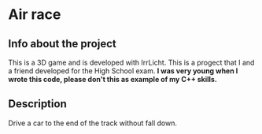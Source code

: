 # Air race

## Info about the project
This is a 3D game and is developed with IrrLicht.
This is a progect that I and a friend developed for the High School exam.
__I was very young when I wrote this code, please don't this as example of my C++ skills.__

## Description
Drive a car to the end of the track without fall down.
